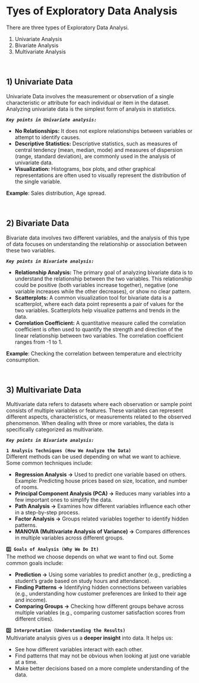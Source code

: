 # Tyes of Exploratory Data Analysis

There are three types of Exploratory Data Analysi.   
1) Univariate Analysis
2) Bivariate Analysis
3) Multivariate Analysis

<br>
 
## **1) Univariate Data**   

Univariate Data involves the measurement or observation of a single characteristic or attribute for each individual or item in the dataset. Analyzing univariate data is the simplest form of analysis in statistics.   

***`Key points in Univariate analysis:`***

- **No Relationships:** It does not explore relationships between variables or attempt to identify causes.
- **Descriptive Statistics:** Descriptive statistics, such as measures of central tendency (mean, median, mode) and measures of dispersion (range, standard deviation), are commonly used in the analysis of univariate data.
- **Visualization:** Histograms, box plots, and other graphical representations are often used to visually represent the distribution of the single variable.

**Example**: Sales distribution, Age spread.

<br>  

## **2) Bivariate Data**

Bivariate data involves two different variables, and the analysis of this type of data focuses on understanding the relationship or association between these two variables.

***`Key points in Bivariate analysis:`***  

- **Relationship Analysis:** The primary goal of analyzing bivariate data is to understand the relationship between the two variables. This relationship could be positive (both variables increase together), negative (one variable increases while the other decreases), or show no clear pattern.
- **Scatterplots:** A common visualization tool for bivariate data is a scatterplot, where each data point represents a pair of values for the two variables. Scatterplots help visualize patterns and trends in the data.
- **Correlation Coefficient:** A quantitative measure called the correlation coefficient is often used to quantify the strength and direction of the linear relationship between two variables. The correlation coefficient ranges from -1 to 1.

**Example**: Checking the correlation between temperature and electricity consumption.

<br>  

## **3) Multivariate Data**   

Multivariate data refers to datasets where each observation or sample point consists of multiple variables or features. These variables can represent different aspects, characteristics, or measurements related to the observed phenomenon. When dealing with three or more variables, the data is specifically categorized as multivariate.

***`Key points in Bivariate analysis:`***  

**`1️ Analysis Techniques (How We Analyze the Data)`**  
Different methods can be used depending on what we want to achieve. Some common techniques include:

- **Regression Analysis →** Used to predict one variable based on others. Example: Predicting house prices based on size, location, and number of rooms.  
- **Principal Component Analysis (PCA) →** Reduces many variables into a few important ones to simplify the data.
- **Path Analysis →** Examines how different variables influence each other in a step-by-step process.
- **Factor Analysis →** Groups related variables together to identify hidden patterns.
- **MANOVA (Multivariate Analysis of Variance) →** Compares differences in multiple variables across different groups.   
  
**`2️⃣ Goals of Analysis (Why We Do It)`**    
The method we choose depends on what we want to find out. Some common goals include:

- **Prediction →** Using some variables to predict another (e.g., predicting a student’s grade based on study hours and attendance).  
- **Finding Patterns →** Identifying hidden connections between variables (e.g., understanding how customer preferences are linked to their age and income).     
- **Comparing Groups →** Checking how different groups behave across multiple variables (e.g., comparing customer satisfaction scores from different cities).     
  
**`3️⃣ Interpretation (Understanding the Results)`**   
Multivariate analysis gives us a **deeper insight** into data. It helps us:

- See how different variables interact with each other.
- Find patterns that may not be obvious when looking at just one variable at a time.
- Make better decisions based on a more complete understanding of the data.
